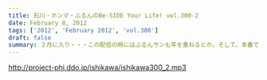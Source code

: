 ```yaml
---
title: 石川・ホンマ・ぶるんのBe-SIDE Your Life! vol.300-2
date: February 8, 2012
tags: ['2012', 'February 2012', 'vol.300']
draft: false
summary: ２月に入り・・・この配信の時にはぶるんサンも年を重ねるとか。そして、本番でかねてから用意していたバースディケーキサプライズが・・・あるのか～～NAMAE
---
```


http://project-phi.ddo.jp/ishikawa/ishikawa300_2.mp3
